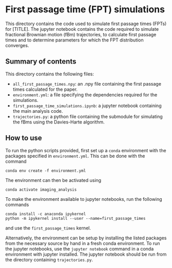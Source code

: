 # First passage time (FPT) simulations

This directory contains the code used to simulate first passage times (FPTs)
for [TITLE]. The jupyter notebook contains the code required to simulate
fractional Brownian motion (fBm) trajectories, to calculate first passage times
and to determine parameters for which the FPT distribution converges.

## Summary of contents
This directory contains the following files:
- `all_first_passage_times.npy`: an .npy file containing the first passage times
calculated for the paper.
- `environment.yml`: a file specifying the dependencies required for the
simulations.
- `first_passage_time_simulations.ipynb`: a jupyter notebook containing the main
analysis code.
- `trajectories.py`: a python file containing the submodule for simulating the
fBms using the Davies-Harte algorithm.

## How to use
To run the python scripts provided, first set up a `conda` environment with the
packages specified in `environment.yml`. This can be done with the command

```
conda env create -f environment.yml
```

The environment can then be activated using

```
conda activate imaging_analysis
```

To make the environment available to jupyter notebooks, run the following commands
```
conda install -c anaconda ipykernel
python -m ipykernel install --user --name=first_passage_times
```
and use the `first_passage_times` kernel.

Alternatively, the environment can be setup by installing the listed packages
from the necessary source by hand in a fresh conda environment. To run the
jupyter notebooks, use the `jupyter notebook` command in a conda environment
with jupyter installed. The jupyter notebook should be run from the directory
containing `trajectories.py`.
